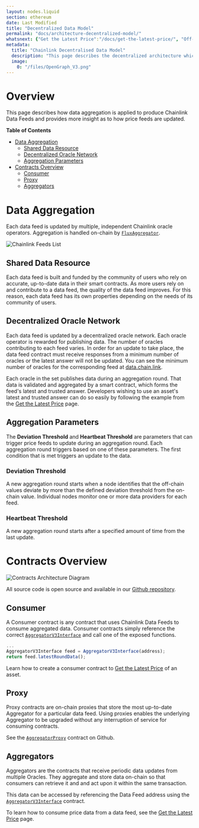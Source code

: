 ```yaml
---
layout: nodes.liquid
section: ethereum
date: Last Modified
title: "Decentralized Data Model"
permalink: "docs/architecture-decentralized-model/"
whatsnext: {"Get the Latest Price":"/docs/get-the-latest-price/", "Off-Chain Reporting":"/docs/off-chain-reporting/"}
metadata: 
  title: "Chainlink Decentralised Data Model"
  description: "This page describes the decentralized architecture which enables Chainlink to aggregate data from multiple independent node operators."
  image: 
    0: "/files/OpenGraph_V3.png"
---
```


# Overview

This page describes how data aggregation is applied to produce Chainlink Data Feeds and provides more insight as to how price feeds are updated.

**Table of Contents**
+ [Data Aggregation](#data-aggregation)
  + [Shared Data Resource](#shared-data-resource)
  + [Decentralized Oracle Network](#decentralized-oracle-network)
  + [Aggregation Parameters](#aggregation-parameters)
+ [Contracts Overview](#contracts-overview)
  + [Consumer](#consumer)
  + [Proxy](#proxy)
  + [Aggregators](#aggregators)

# Data Aggregation

Each data feed is updated by multiple, independent Chainlink oracle operators. Aggregation is handled on-chain by <a href="https://github.com/smartcontractkit/chainlink/blob/master/contracts/src/v0.6/FluxAggregator.sol" target="_blank">`FluxAggregator`</a>.

![Chainlink Feeds List](/images/contract-devs/price-aggr.png)

## Shared Data Resource

Each data feed is built and funded by the community of users who rely on accurate, up-to-date data in their smart contracts. As more users rely on and contribute to a data feed, the quality of the data feed improves. For this reason, each data feed has its own properties depending on the needs of its community of users.

## Decentralized Oracle Network

Each data feed is updated by a decentralized oracle network. Each oracle operator is rewarded for publishing data. The number of oracles contributing to each feed varies. In order for an update to take place, the data feed contract must receive responses from a minimum number of oracles or the latest answer will not be updated. You can see the minimum number of oracles for the corresponding feed at [data.chain.link](https://data.chain.link).

Each oracle in the set publishes data during an aggregation round. That data is validated and aggregated by a smart contract, which forms the feed's latest and trusted answer. Developers wishing to use an asset's latest and trusted answer can do so easily by following the example from the [Get the Latest Price](../get-the-latest-price/) page.

## Aggregation Parameters

The **Deviation Threshold** and **Heartbeat Threshold** are parameters that can trigger price feeds to update during an aggregation round. Each aggregation round triggers based on one of these parameters. The first condition that is met triggers an update to the data.

### Deviation Threshold

A new aggregation round starts when a node identifies that the off-chain values deviate by more than the defined deviation threshold from the on-chain value. Individual nodes monitor one or more data providers for each feed.

### Heartbeat Threshold

A new aggregation round starts after a specified amount of time from the last update.

# Contracts Overview

![Contracts Architecture Diagram](/files/399e90d-Simple_Architecture_Diagram_2_V1.png)

All source code is open source and available in our <a href="https://github.com/smartcontractkit/chainlink" target="_blank">Github repository</a>.

## Consumer

A Consumer contract is any contract that uses Chainlink Data Feeds to consume aggregated data. Consumer contracts simply reference the correct <a href="https://github.com/smartcontractkit/chainlink/blob/master/contracts/src/v0.6/interfaces/AggregatorV3Interface.sol" target="_blank">`AggregatorV3Interface`</a> and call one of the exposed functions.

```javascript
...
AggregatorV3Interface feed = AggregatorV3Interface(address);
return feed.latestRoundData();
```

Learn how to create a consumer contract to [Get the Latest Price](../get-the-latest-price/) of an asset.

## Proxy

Proxy contracts are on-chain proxies that store the most up-to-date Aggregator for a particular data feed. Using proxies enables the underlying Aggregator to be upgraded without any interruption of service for consuming contracts.

See the <a href="https://github.com/smartcontractkit/chainlink/blob/develop/contracts/src/v0.7/dev/AggregatorProxy.sol" target="_blank">`AggregatorProxy`</a> contract on Github.

## Aggregators

Aggregators are the contracts that receive periodic data updates from multiple Oracles. They aggregate and store data on-chain so that consumers can retrieve it and and act upon it within the same transaction.

This data can be accessed by referencing the Data Feed address using the <a href="https://github.com/smartcontractkit/chainlink/blob/develop/contracts/src/v0.6/interfaces/AggregatorV3Interface.sol" target="_blank">`AggregatorV3Interface`</a> contract.

To learn how to consume price data from a data feed, see the [Get the Latest Price](../get-the-latest-price/) page.